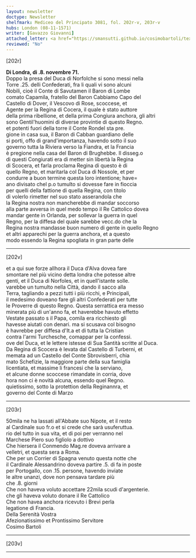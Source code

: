 ```yaml
---
layout: newsletter
doctype: Newsletter
shelfmark: Mediceo del Principato 3081, fol. 202r-v, 203r-v
hubs: London (08-11-1571)
writer: [Gavazzo Giovanni]
attached_letter: <a href="https://smansutti.github.io/cosimobartoli/texts/TBD/">TBD</a>
reviewed: "No"
---
```


[202r]  
  
  
<strong>Di Londra, di .8. novembre 71.</strong>  
Doppo la presa del Duca di Norfolche si sono messi nella  
Torre .25. delli Confederati, fra li quali vi sono alcuni  
Nobili, cioè il Conte di Savutamen il Baron di Lombe  
comato Capamila, fratello del Baron Cabbiamo Capo del  
Castello di Dover, il Vescovo di Rose, scoccese, et  
Agente per la Regina di Cocera, il quale è stato auttore  
della prima ribellione, et della prima Congiura anchora, gli altri  
sono Gentil'huomini di diverse provintie di questo Regno.  
et potenti fuori della torre il Conte Rondel sta pre.  
gione in casa sua, il Baron di Cabban guardiano delle  
si porti, offo di grand'importanza, havendo sotto il suo  
governo tutta la Riviera verso la Fiandra, et la Francia  
è pregione nella casa del Baron di Brughebbe. Il disseg.o  
di questi Congiurati era di metter sin libertà la Regina  
di Scocera, et farla proclama Regina di questo è di  
quello Regno, et maritarla col Duca di Nossole, et per  
condurre a buon termine questa loro intentione; have=  
ano divisato chel p.o tumulto si dovesse fare in fioccia  
per quelli della fattione di quella Regina, con titolo  
di volerlo rimetter nel suo stato asserandola che  
la Regina nostra non mancherebbe di mandar soccorso  
alla parte avversa in quel medo tempo il Re Cattolico dovea  
mandar gente in Orlanda, per sollevar la guerra in quel  
Regno, per la diffesa del quale sarebbe vecc.do che la  
Regina nostra mandasse buon numero di gente in quello Regno  
et altri apparechi per la guerra anchora, et a questo  
modo essendo la Regina spogliata in gran parte delle  
  
---  

[202v]  
  
  
et a qui sue forze allhora il Duca d'Alva dovea fare  
smontare nel più vicino detta londra che potesse altre  
genti, et il Duca di Norfoles, et in quell'istante solle.  
varebbe un tumulto nella Città, dando il sacco alla  
Terra, tagliando a pezzi tutti i più ricchi, e Principali,  
il medesimo doveano fare gli altri Confederati per tutte  
le Proverre di questo Regno. Questa serrattica era messo  
minerata più di un'anno fa, et haverebbe havuto effetto  
Vestate passato s il Papa, comila era ricchiesto gli  
havesse aiutati con denari. ma si scusava col bisogno  
è havrebbe per diffesa d'It.a et di tutta la Cristian  
contra l'armi Turchesche, comappar per la confessi.  
ove del Duca, et le lettere istesse di Sua Santità scritte al Duca.  
Da Regina di Scocera è levata dal Castello di Turberni, et  
memata ad un Castello del Conte Sbrovisberri, chia  
mato Schefizie, la maggiore parte della sua famiglia  
licentiata, et massime li francesi che la serviano,  
et alcune donne scoccese rimandate in corria, dove  
hora non ci è novità alcuna, essendo quel Regno.  
quietissimo, sotto la protettion della Reginannra, et  
governo del Conte di Marzo  
  
---  

[203r]  
  
  
50mila ne ha lassati all'Abbate suo Nipote, et il resto  
al Cardinale suo fr.o et si crede che sarà usuferuttua.  
rio del tutto in sua vita, et di poi per verranno nel  
Marchese Piero suo figliolo a dottivo  
Che hiersera il Conmendo Mag.re doveva arrivare a  
velletri, et questa sera a Roma.  
Che per un Corrier di Spagna venuto questa notte che  
il Cardinale Alessandrino doveva partire .5. di fa in poste  
per Portogallo, con .15. persone, havendo inviate  
le altre unanzi, dove non pensava tardare più  
che .8. giorni  
Che non haveva voluto accettare 22mila scudi d'argenterie.  
che gli haveva voluto donare il Re Cattolico  
Che non havea anchora ricevuto i Brevi perla  
legatione di Francia.  
Della Serenità Vostra  
Afezionatissimo et Prontissimo Servitore  
Cosimo Bartoli  
  
---  

[203v]  
  
  
  
---  

